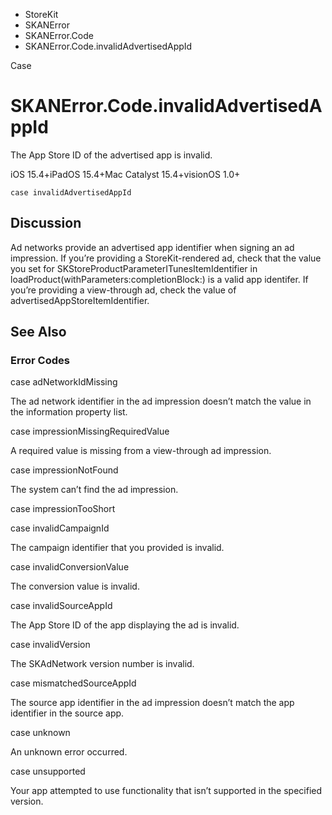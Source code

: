 

- StoreKit
- SKANError
- SKANError.Code
-  SKANError.Code.invalidAdvertisedAppId 

Case

# SKANError.Code.invalidAdvertisedAppId

The App Store ID of the advertised app is invalid.

iOS 15.4+iPadOS 15.4+Mac Catalyst 15.4+visionOS 1.0+

``` source
case invalidAdvertisedAppId
```

## Discussion

Ad networks provide an advertised app identifier when signing an ad impression. If you’re providing a StoreKit-rendered ad, check that the value you set for SKStoreProductParameterITunesItemIdentifier in loadProduct(withParameters:completionBlock:) is a valid app identifer. If you’re providing a view-through ad, check the value of advertisedAppStoreItemIdentifier.

## See Also

### Error Codes

case adNetworkIdMissing

The ad network identifier in the ad impression doesn’t match the value in the information property list.

case impressionMissingRequiredValue

A required value is missing from a view-through ad impression.

case impressionNotFound

The system can’t find the ad impression.

case impressionTooShort

case invalidCampaignId

The campaign identifier that you provided is invalid.

case invalidConversionValue

The conversion value is invalid.

case invalidSourceAppId

The App Store ID of the app displaying the ad is invalid.

case invalidVersion

The SKAdNetwork version number is invalid.

case mismatchedSourceAppId

The source app identifier in the ad impression doesn’t match the app identifier in the source app.

case unknown

An unknown error occurred.

case unsupported

Your app attempted to use functionality that isn’t supported in the specified version.

